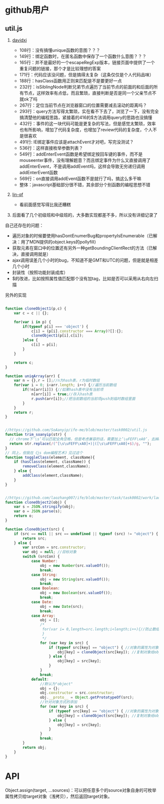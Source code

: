 <!-- 这个文件用来记录我review的所有参加并提交了任务的同学的代码 -->

# github用户
## util.js
1. [davidxi](https://github.com/davidxi/ife/tree/homework-2/task/task0002/work/davidxi)
    + 108行：没有搞懂unique函数的意图？？？
    + 149行：绑定函数时，在匿名函数中保存了一个函数什么意图？？？
    + 165行：并不是最好的一个escapeRegExp版本，链接页面中提供了一个重复问题的链接，那个才是比较理想的答案
    + 171行：代码应该没问题，但是搞得太复杂（这条仅仅是个人代码品味）
    + 188行：hasClass函数用正则来匹配是不是要更好一点
    + 232行：isSiblingNode判断兄弟节点遍历了当前节点的前面的和后面的所有节点，这样效率有点低，而且繁琐，直接判断是否是同一个父亲节点不就ok了吗
    + 267行：定位当前节点在浏览器窗口的位置需要减去滚动的距离吗？
    + 293行：query方法写得太繁琐，实在看不下去了，浏览了一下，没有完全搞清楚他的编程思路，紧接着的416的$方法调用query的思路也没搞懂
    + 432行：事件的这一块代码可能是更复杂的写法，但是感觉太繁琐，效率也有所影响，增加了代码复杂度，也增加了review代码的复杂度，个人不是很喜欢
    + 491行: IE绑定事件应该是attachEvent才对吧，写完没测试？
    + 536行：这样直接枚举参数列表？
    + 549行：addEnterEvent函数是希望绑定按回车键的事件，而不是mouseenter事件，没有理解题意？而且绑定事件为什么又直接调用了addEnterEvent，不是调用addEvent吗，这样会导致无穷递归调用addEnterEvent函数
    + 569行：on直接调用addEvent函数不是就行了吗，搞这么多干嘛
    + 整体：javascript基础部分很不错，其余部分个别函数的编程思想不错
    
 2. [lin-qf](https://github.com/lin-qf/lin-qf/tree/lin-qf/task0002)
    + 看前面感觉写得比我还糟糕
 3. 后面看了几个初级班和中级班的，大多数实现都差不多，所以没有详细记录了


自己还存在的问题：
- 遍历对象的时候要使用hasDontEnumerBug和propertyIsEnumerable（已解决：用了MDN提供的object.keys的pollyfill）
- 获取元素在窗口中的位置还有另外一种getBoundingClientRect的方法（已解决，直接调用就是）
- ajax调用误差几个小时的bug，不知道不是GMT和UTC的问题，但是就是相差几个小时
- 封装性（按照功能封装成库）
- $的改进，比如按照属性值匹配那个没有加tag，比如是否可以采用从右向左扫描

另外的实现
```js

function cloneObject1(p,c) {
    var c = c || {};

    for(var i in p) {
        if(typeof p[i] === 'object') {
            c[i] = (p[i].constructor === Array)?[]:{};
            cloneObject1(p[i],c[i]);
        }else {
            c[i] = p[i];
        }
    }

    return c;
}

function uniqArray(arr) {
    var n = {},r = [];//n为hash表，r为临时数组
    for(var i = 0; i<arr.length; i++) {//遍历当前数组
        if(!n[arr[i]]) {//如果hash表中没有当前项
            n[arr[i]] = true;//存入hash表
            r.push(arr[i]);//把当前数组的当前项push到临时数组里面
        }
    }
    return r;
}


//https://github.com/SoAanyip/ife-me/blob/master/task0002/util.js
function trim_soanyip(str) {
  // chrome下’\s’可以匹配全角空格，但是考虑兼容的话，需要加上’\uFEFF\xA0’，去掉BOM头和全角空格。
  return str.replace(/(^[\s\uFEFF\xA0]+)|([\s\uFEFF\xA0]+$)/g, "");
}
// 同上，但我在《js dom编程艺术》见过这个
function toggleClass(element, className){
    if (hasClass(element, className)) {
        removeClass(element,className);
    } else {
        addClass(element,className);
    }
}


//https://github.com/laozhang007/ife/blob/master/task/task0002/work/laozhang007/js/util.js
function cloneObject2(obj) {
    var s = JSON.stringify(obj);
    var o = JSON.parse(s);
    return o;
}

function cloneObject(src) {
    if (src == null || src == undefined || typeof (src) != "object") {
        return src;
    } else {
        var srcCon = src.constructor;
        var obj = null; //目标对象
        switch (srcCon) {
            case Number:
                obj = new Number(src.valueOf());
                break;
            case String:
                obj = new String(src.valueOf());
                break;
            case Boolean:
                obj = new Boolean(src.valueOf());
                break;
            case Date:
                obj = new Date(src);
                break;
            case Array:
                obj = [];
                /*
                 for(var i= 0,length=src.length;i<length;i++){//防止数组由于对象的属性添加了某个属性值。考虑到是克隆，即使是对象属性，也是要加进去的
                 }
                 */
                for (var key in src) {
                    if (typeof src[key] == "object") { //对象的属性为对象
                        obj[key] = cloneObject(src[key]); //复制对象给obj
                    } else {
                        obj[key] = src[key];
                    }
                }
                break;
            default:
                //默认为"object"
                obj = {};
                obj.constructor = src.constructor;
                obj.__proto__ = Object.getPrototypeOf(src);
                //针对对象方式的添加
                for (var key in src) {
                    if (typeof src[key] == "object") { //对象的属性为对象
                        obj[key] = cloneObject(src[key]); //复制对象给obj
                    } else {
                        obj[key] = src[key];
                    }
                }
                break;
        }
        return obj;
    }
}

```


# API
Object.assign(target, ...sources)：可以把任意多个的source对象自身的可枚举属性拷贝给target对象（浅拷贝），然后返回target对象。
